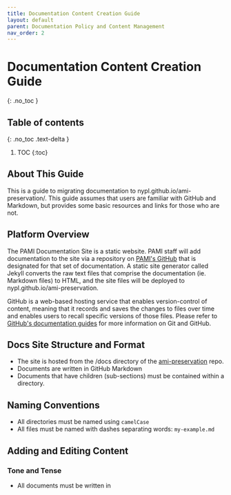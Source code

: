 ```yaml
---
title: Documentation Content Creation Guide
layout: default
parent: Documentation Policy and Content Management
nav_order: 2
---
```


# Documentation Content Creation Guide
{: .no_toc }

## Table of contents
{: .no_toc .text-delta }

1. TOC
{:toc}

## About This Guide
This is a guide to migrating documentation to nypl.github.io/ami-preservation/. This guide assumes that users are familiar with GitHub and Markdown, but provides some basic resources and links for those who are not.

## Platform Overview
The PAMI Documentation Site is a static website. PAMI staff will add documentation to the site via a repository on [PAMI's GitHub](https://github.com/NYPL/ami-preservation) that is designated for that set of documentation. A static site generator called Jekyll converts the raw text files that comprise the documentation (ie. Markdown files) to HTML, and the site files will be deployed to nypl.github.io/ami-preservation.

GitHub is a web-based hosting service that enables version-control of content, meaning that it records and saves the changes to files over time and enables users to recall specific versions of those files. Please refer to [GitHub's documentation guides](https://guides.github.com/) for more information on Git and GitHub.

## Docs Site Structure and Format
* The site is hosted from the /docs directory of the [ami-preservation](https://github.com/NYPL/ami-preservation) repo. 
* Documents are written in GitHub Markdown
* Documents that have children (sub-sections) must be contained within a directory.

## Naming Conventions
* All directories must be named using ```camelCase```
* All files must be named with dashes separating words: ```my-example.md```

## Adding and Editing Content

### Tone and Tense
* All documents must be written in 

